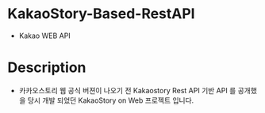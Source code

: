 # KakaoStory-Based-RestAPI
- Kakao WEB API 

# Description
- 카카오스토리 웹 공식 버젼이 나오기 전 Kakaostory Rest API 기반 API 를 공개했을 당시 개발 되었던
KakaoStory on Web 프로젝트 입니다. 
